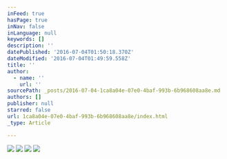 ```yaml
---
inFeed: true
hasPage: true
inNav: false
inLanguage: null
keywords: []
description: ''
datePublished: '2016-07-04T01:50:18.370Z'
dateModified: '2016-07-04T01:49:59.558Z'
title: ''
author:
  - name: ''
    url: ''
sourcePath: _posts/2016-07-04-1ca8a04e-07e0-4baf-993b-6b968608aa8e.md
authors: []
publisher: null
starred: false
url: 1ca8a04e-07e0-4baf-993b-6b968608aa8e/index.html
_type: Article

---
```

![](https://the-grid-user-content.s3-us-west-2.amazonaws.com/e8a0e880-0d53-4e3c-b42f-d8e9340c6d9e.jpg)
![](https://the-grid-user-content.s3-us-west-2.amazonaws.com/aadadcb4-5bf9-44d8-878c-0bc9927b007f.jpg)
![](https://the-grid-user-content.s3-us-west-2.amazonaws.com/fa8f4f5e-b8eb-4d1f-80b0-34f7bfcd6ecc.jpg)
![](https://imgflo.herokuapp.com/graph/vahj1ThiexotieMo/be8869f781606b0b60511b1e6f2889dc/croprotate.jpg?cropheight=2467&cropwidth=1999&degrees=0&input=https%3A%2F%2Fthe-grid-user-content.s3-us-west-2.amazonaws.com%2Fd6f71a6e-206a-4fd8-9ab0-13d2019e61ce.jpg&x=0&y=0)